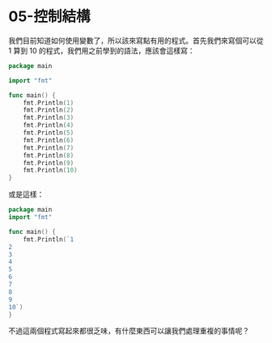 # 05-控制結構

我們目前知道如何使用變數了，所以該來寫點有用的程式。首先我們來寫個可以從 1 算到 10 的程式，我們用之前學到的語法，應該會這樣寫：

```go
package main

import "fmt"

func main() {
    fmt.Println(1)
    fmt.Println(2)
    fmt.Println(3)
    fmt.Println(4)
    fmt.Println(5)
    fmt.Println(6)
    fmt.Println(7)
    fmt.Println(8)
    fmt.Println(9)
    fmt.Println(10)
}
```

或是這樣：

```go
package main
import "fmt"

func main() {
    fmt.Println(`1
2
3
4
5
6
7
8
9
10`)
}
```

不過這兩個程式寫起來都很乏味，有什麼東西可以讓我們處理重複的事情呢？
